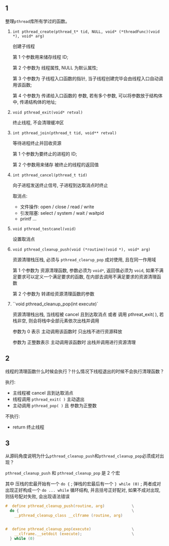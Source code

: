 ## 1

整理`pthread`库所有学过的函数。

1. `int pthread_create(pthread_t* tid, NULL, void* (*threadFunc)(void *), void* arg) `

   创建子线程

   第 1 个参数用来储存线程 ID; 

   第 2 个参数为 线程属性, NULL 为默认属性; 

   第 3 个参数为 子线程入口函数的指针, 当子线程创建完毕会由线程入口自动调用该函数; 

   第 4 个参数为 传递给入口函数的 参数, 若有多个参数, 可以将参数放于结构体中, 传递结构体的地址;

1. `void pthread_exit(void* retval)`

   终止线程, 不会清理缓冲区

1. `int pthread_join(pthread_t tid, void** retval)`

   等待进程终止并回收资源

   第 1 个参数为要终止的进程的 ID;

   第 2 个参数用来储存 被终止的线程的返回值

1. `int pthread_cancel(pthread_t tid)`

   向子进程发送终止信号, 子进程到达取消点时终止

   取消点: 

   - 文件操作: open / close / read / write
   - 引发阻塞: select / system / wait / waitpid
   - printf ...

1. `void pthread_testcanel(void)`

   设置取消点

1. `void pthread_cleanup_push(void (*routine)(void *), void* arg)`

   资源清理栈压栈, 必须与 `pthread_clearup_pop` 成对使用, 且在同一作用域

   第 1 个参数为 资源清理函数, 参数必须为 `void*`, 返回值必须为 `void`, 如果不满足要求可以定义一个满足要求的函数, 在内部去调用不满足要求的资源清理函数

   第 2 个参数为 转递给资源清理函数的参数

1. ``void pthread_cleanup_pop(int execute)`

   资源清理栈出栈, 当线程被 cancel 且到达取消点 或者 调用 pthreat_exit( ), 若栈非空, 则会将栈中全部元素依次出栈并调用

   参数为 0 表示 主动调用该函数时 只出栈不进行资源释放

   参数为 正整数表示 主动调用该函数时 出栈并调用进行资源清理

   





## 2

线程的清理函数什么时候会执行？什么情况下线程退出的时候不会执行清理函数？

执行:

- 主线程被 cancel 且到达取消点
- 线程调用 `pthread_exit( )` 主动退出
- 主动调用 `pthread_pop( )` 且 参数为正整数

不执行:

- return 终止线程





## 3

从源码角度说明为什么`pthread_cleanup_push`和`pthread_cleanup_pop`必须成对出现？



`pthread_cleanup_push` 和 `pthread_cleanup_pop` 是 2 个宏

其中 压栈的宏最开始有一个 `do {` ;  弹栈的宏最后有一个 `} while (0)` ; 两者成对出现正好构成一个 `do ... while` 循环结构, 并且括号正好配对, 如果不成对出现, 则括号配对失败, 会出现语法错误

```c
#  define pthread_cleanup_push(routine, arg) 			\
  do {									      			\
    __pthread_cleanup_class __clframe (routine, arg)


#  define pthread_cleanup_pop(execute) 					\
    __clframe.__setdoit (execute);						\
  } while (0)
```









